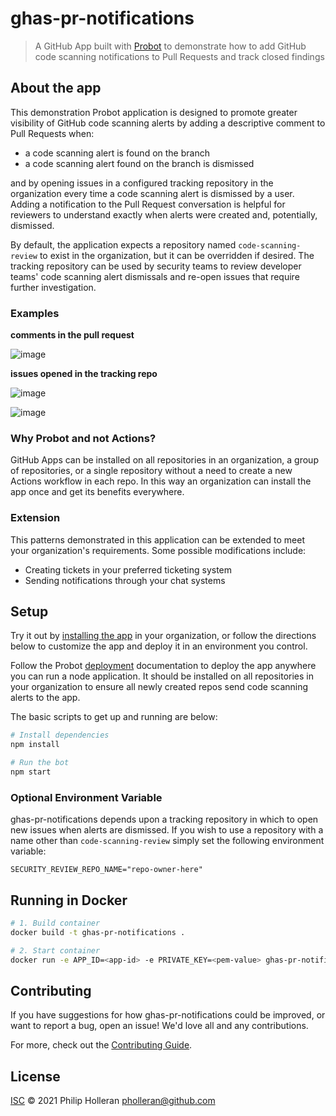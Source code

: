 # ghas-pr-notifications

> A GitHub App built with [Probot](https://github.com/probot/probot) to demonstrate how to add GitHub code scanning notifications to Pull Requests and track closed findings

## About the app

This demonstration Probot application is designed to promote greater visibility of GitHub code scanning alerts by adding a descriptive comment to Pull Requests when:

* a code scanning alert is found on the branch
* a code scanning alert found on the branch is dismissed

and by opening issues in a configured tracking repository in the organization every time a code scanning alert is dismissed by a user. Adding a notification to the Pull Request conversation is helpful for reviewers to understand exactly when alerts were created and, potentially, dismissed.

By default, the application expects a repository named `code-scanning-review` to exist in the organization, but it can be overridden if desired. The tracking repository can be used by security teams to review developer teams' code scanning alert dismissals and re-open issues that require further investigation.

### Examples

**comments in the pull request**

![image](https://user-images.githubusercontent.com/4007128/109251420-1169df80-77b1-11eb-9780-4f373cfe391b.png)

**issues opened in the tracking repo**

![image](https://user-images.githubusercontent.com/4007128/109251534-45450500-77b1-11eb-9865-59e87d21efba.png)

![image](https://user-images.githubusercontent.com/4007128/109251595-5d1c8900-77b1-11eb-873f-74284aa43c9b.png)

### Why Probot and not Actions?

GitHub Apps can be installed on all repositories in an organization, a group of repositories, or a single repository without a need to create a new Actions workflow in each repo. In this way an organization can install the app once and get its benefits everywhere.

### Extension

This patterns demonstrated in this application can be extended to meet your organization's requirements. Some possible modifications include:

- Creating tickets in your preferred ticketing system 
- Sending notifications through your chat systems

## Setup

Try it out by [installing the app](https://github.com/apps/ghas-pr-notifications) in your organization, or follow the directions below to customize the app and deploy it in an environment you control.

Follow the Probot [deployment](https://probot.github.io/docs/deployment/) documentation to deploy the app anywhere you can run a node application. It should be installed on all repositories in your organization to ensure all newly created repos send code scanning alerts to the app.

The basic scripts to get up and running are below:

```sh
# Install dependencies
npm install

# Run the bot
npm start
```

### Optional Environment Variable

ghas-pr-notifications depends upon a tracking repository in which to open new issues when alerts are dismissed. If you wish to use a repository with a name other than `code-scanning-review` simply set the following environment variable:
 
```
SECURITY_REVIEW_REPO_NAME="repo-owner-here"
```

## Running in Docker

```sh
# 1. Build container
docker build -t ghas-pr-notifications .

# 2. Start container
docker run -e APP_ID=<app-id> -e PRIVATE_KEY=<pem-value> ghas-pr-notifications
```

## Contributing

If you have suggestions for how ghas-pr-notifications could be improved, or want to report a bug, open an issue! We'd love all and any contributions.

For more, check out the [Contributing Guide](CONTRIBUTING.md).

## License

[ISC](LICENSE) © 2021 Philip Holleran <pholleran@github.com>
